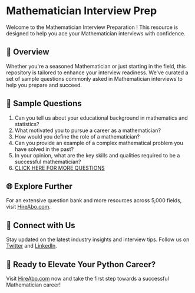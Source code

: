 # Mathematician Interview Prep

Welcome to the Mathematician Interview Preparation ! This resource is designed to help you ace your Mathematician interviews with confidence.

## 🚀 Overview

Whether you're a seasoned Mathematician or just starting in the field, this repository is tailored to enhance your interview readiness. We've curated a set of sample questions commonly asked in Mathematician interviews to help you prepare and succeed.

## 📝 Sample Questions

1. Can you tell us about your educational background in mathematics and statistics?
2. What motivated you to pursue a career as a mathematician?
3. How would you define the role of a mathematician?
4. Can you provide an example of a complex mathematical problem you have solved in the past?
5. In your opinion, what are the key skills and qualities required to be a successful mathematician?
6. [CLICK HERE FOR MORE QUESTIONS](https://hireabo.com/job/19_0_0/Mathematician)

## 🌐 Explore Further

For an extensive question bank and more resources across 5,000 fields, visit [HireAbo.com](https://www.hireabo.com).

## 📱 Connect with Us

Stay updated on the latest industry insights and interview tips. Follow us on [Twitter](https://twitter.com/hireabo) and [LinkedIn](https://www.linkedin.com/in/hire-abo-3609972a8/).

## 🚀 Ready to Elevate Your Python Career?

Visit [HireAbo.com](https://www.hireabo.com) now and take the first step towards a successful Mathematician career!